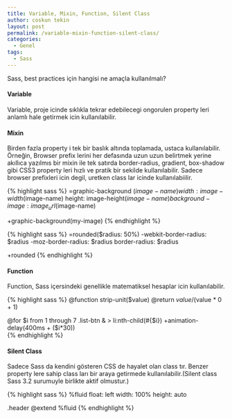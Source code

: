 ```yaml
---
title: Variable, Mixin, Function, Silent Class
author: coskun tekin
layout: post
permalink: /variable-mixin-function-silent-class/
categories:
  - Genel
tags:
  - Sass
---
```

Sass, best practices için hangisi ne amaçla kullanılmalı?

<!--more-->

#### **Variable**

Variable, proje icinde sıklıkla tekrar edebilecegi ongorulen property leri anlamlı hale getirmek icin kullanılabilir.

#### **Mixin**

Birden fazla property i tek bir baslık altında toplamada, ustaca kullanılabilir. Örneğin, Browser prefix lerini her defasında uzun uzun belirtmek yerine akıllıca yazılmıs bir mixin ile tek satırda border-radius, gradient, box-shadow gibi CSS3 property leri hızlı ve pratik bir sekilde kullanılabilir. Sadece browser prefixleri icin degil, uretken class lar icinde kullanılabiilir.

{% highlight sass %}
=graphic-background ($image-name)
  width: image-width($image-name)
  height: image-height($image-name)
  background-image: image_url($image-name)

+graphic-background(my-image)
{% endhighlight %}

{% highlight sass %}
=rounded($radius: 50%)
  -webkit-border-radius: $radius
  -moz-border-radius: $radius
  border-radius: $radius
  
+rounded
{% endhighlight %}

#### **Function**

Function, Sass içersindeki genellikle matematiksel hesaplar icin kullanılabilir.

{% highlight sass %}
@function strip-unit($value)
    @return $value / ($value * 0 + 1)

@for $i from 1 through 7
  .list-btn
    & > li:nth-child(#{$i})
      +animation-delay(400ms + ($i*30))  
{% endhighlight %}

#### **Silent Class**

Sadece Sass da kendini gösteren CSS de hayalet olan class tır. Benzer property lere sahip class ları bir araya getirmede kullanılabilir.(Silent class Sass 3.2 surumuyle birlikte aktif olmustur.)

{% highlight sass %}
%fluid
  float: left
  width: 100%
  height: auto

.header
 @extend %fluid
{% endhighlight %}
